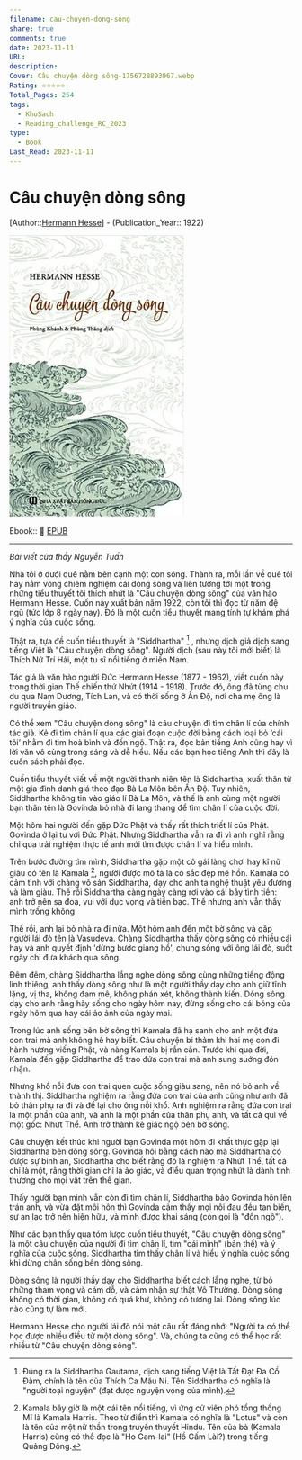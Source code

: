 ```yaml
---
filename: cau-chuyen-dong-song
share: true
comments: true
date: 2023-11-11
URL:
description:
Cover: Câu chuyện dòng sông-1756728893967.webp
Rating: ⭐⭐⭐⭐⭐
Total_Pages: 254
tags:
  - KhoSach
  - Reading_challenge_RC_2023
type:
  - Book
Last_Read: 2023-11-11
---
```

# Câu chuyện dòng sông  
[Author::[Hermann Hesse](Hermann%20Hesse.md)] - (Publication_Year:: 1922)  
  
![Câu chuyện dòng sông-1756728893967.webp](../assets/img/C%C3%A2u%20chuy%E1%BB%87n%20d%C3%B2ng%20s%C3%B4ng-1756728893967.webp)  
  
Ebook:: 📘 [EPUB](https://onedrive.live.com/download?resid=E92BC60129512289%21170&authkey=!ANI7OD63zRkeG30)  
  
---  
  
*Bài viết của thầy Nguyễn Tuấn*  
  
Nhà tôi ở dưới quê nằm bên cạnh một con sông. Thành ra, mỗi lần về quê tôi hay nằm võng chiêm nghiệm cái dòng sông và liên tưởng tới một trong những tiểu thuyết tôi thích nhứt là "Câu chuyện dòng sông" của văn hào Hermann Hesse. Cuốn này xuất bản năm 1922, còn tôi thì đọc từ năm đệ ngũ (tức lớp 8 ngày nay). Đó là một cuốn tiểu thuyết mang tính tự khám phá ý nghĩa của cuộc sống.   
  
Thật ra, tựa đề cuốn tiểu thuyết là "Siddhartha"  [^1] , nhưng dịch giả dịch sang tiếng Việt là "Câu chuyện dòng sông". Người dịch (sau này tôi mới biết) là Thích Nữ Trí Hải, một tu sĩ nổi tiếng ở miền Nam.   
  
Tác giả là văn hào người Đức Hermann Hesse (1877 - 1962), viết cuốn này trong thời gian Thế chiến thứ Nhứt (1914 - 1918). Trước đó, ông đã từng chu du qua Nam Dương, Tích Lan, và có thời sống ở Ấn Độ, nơi cha mẹ ông là người truyền giáo.   
  
Có thể xem "Câu chuyện dòng sông" là câu chuyện đi tìm chân lí của chính tác giả. Kẻ đi tìm chân lí qua các giai đoạn cuộc đời bằng cách loại bỏ ‘cái tôi’ nhằm đi tìm hoà bình và đốn ngộ. Thật ra, đọc bản tiếng Anh cũng hay vì lời văn vô cùng trong sáng và dễ hiểu. Nếu các bạn học tiếng Anh thì đây là cuốn sách phải đọc.  
  
Cuốn tiểu thuyết viết về một người thanh niên tên là Siddhartha, xuất thân từ một gia đình danh giá theo đạo Bà La Môn bên Ấn Độ. Tuy nhiên, Siddhartha không tin vào giáo lí Bà La Môn, và thế là anh cùng một người bạn thân tên là Govinda bỏ nhà đi lang thang để tìm chân lí của cuộc đời.   
  
Một hôm hai người đến gặp Đức Phật và thấy rất thích triết lí của Phật. Govinda ở lại tu với Đức Phật. Nhưng Siddhartha vẫn ra đi vì anh nghĩ rằng chỉ qua trải nghiệm thực tế anh mới tìm được chân lí và hiểu mình.  
  
Trên bước đường tìm mình, Siddhartha gặp một cô gái làng chơi hay kĩ nữ giàu có tên là Kamala [^2], người được mô tả là có sắc đẹp mê hồn. Kamala có cảm tình với chàng vô sản Siddhartha, dạy cho anh ta nghệ thuật yêu đương và làm giàu. Thế rồi Siddhartha càng ngày càng rơi vào cái bẫy tình tiền: anh trở nên sa đoạ, vui với dục vọng và tiền bạc. Thế nhưng anh vẫn thấy mình trống không.   
  
Thế rồi, anh lại bỏ nhà ra đi nữa. Một hôm anh đến một bờ sông và gặp người lái đò tên là Vasudeva. Chàng Siddhartha thấy dòng sông có nhiều cái hay và anh quyết định 'dừng bước giang hồ', chung sống với ông lái đò, suốt ngày chỉ đưa khách qua sông.   
  
Đêm đêm, chàng Siddhartha lắng nghe dòng sông cùng những tiếng động linh thiêng, anh thấy dòng sông như là một người thầy dạy cho anh giữ tĩnh lặng, vị tha, không đam mê, không phán xét, không thành kiến. Dòng sông dạy cho anh rằng hãy sống cho ngày hôm nay, đừng sống cho cái bóng của ngày hôm qua hay cái ảo ảnh của ngày mai.   
  
Trong lúc anh sống bên bờ sông thì Kamala đã hạ sanh cho anh một đứa con trai mà anh không hề hay biết. Câu chuyện bi thảm khi hai mẹ con đi hành hương viếng Phật, và nàng Kamala bị rắn cắn. Trước khi qua đời, Kamala đến gặp Siddhartha để trao đứa con trai mà anh sung suớng đón nhận.   
  
Nhưng khổ nỗi đưa con trai quen cuộc sống giàu sang, nên nó bỏ anh về thành thị. Siddhartha nghiệm ra rằng đứa con trai của anh cũng như anh đã bỏ thân phụ ra đi và để lại cho ông nỗi khổ. Anh nghiệm ra rằng đứa con trai là một phần của anh, và anh là một phần của thân phụ anh, và tất cả qui về một gốc: Nhứt Thể. Anh trở thành kẻ giác ngộ bên bờ sông.   
  
Câu chuyện kết thúc khi người bạn Govinda một hôm đi khất thực gặp lại Siddhartha bên dòng sông. Govinda hỏi bằng cách nào mà Siddhartha có được sự bình an, Siddhartha cho biết rằng đó là nghiệm ra Nhứt Thể, tất cả chỉ là một, rằng thời gian chỉ là ảo giác, và điều quan trọng nhứt là dành tình thương cho mọi vật trên thế gian.   
  
Thấy người bạn mình vẫn còn đi tìm chân lí, Siddhartha bảo Govinda hôn lên trán anh, và vừa đặt môi hôn thì Govinda cảm thấy mọi nỗi đau đều tan biến, sự an lạc trở nên hiện hữu, và mình được khai sáng (còn gọi là "đốn ngộ").   
  
Như các bạn thấy qua tóm lược cuốn tiểu thuyết, "Câu chuyện dòng sông" là một câu chuyện của người đi tìm chân lí, tìm "cái mình" (bản thể) và ý nghĩa của cuộc sống. Siddhartha tìm thấy chân lí và hiểu ý nghĩa cuộc sống khi dừng chân sống bên dòng sông.   
  
Dòng sông là người thầy dạy cho Siddhartha biết cách lắng nghe, từ bỏ những tham vọng và cám dỗ, và cảm nhận sự thật Vô Thường. Dòng sông không có thời gian, không có quá khứ, không có tương lai. Dòng sông lúc nào cũng tự làm mới.   
  
Hermann Hesse cho người lái đò nói một câu rất đáng nhớ: "Người ta có thể học được nhiều điều từ một dòng sông". Và, chúng ta cũng có thể học rất nhiều từ "Câu chuyện dòng sông".   
  
  
[^1]: Đúng ra là Siddhartha Gautama, dịch sang tiếng Việt là Tất Đạt Đa Cồ Đàm, chính là tên của Thích Ca Mâu Ni. Tên Siddhartha có nghĩa là "người toại nguyện" (đạt được nguyện vọng của mình).   
  
[^2]: Kamala bây giờ là một cái tên nổi tiếng, vì ứng cử viên phó tổng thống Mĩ là Kamala Harris. Theo từ điển thì Kamala có nghĩa là "Lotus" và còn là tên của một nữ thần trong truyền thuyết Hindu. Tên của bà (Kamala Harris) cũng có thể đọc là "Ho Gam-lai" (Hồ Gấm Lài?) trong tiếng Quảng Đông.